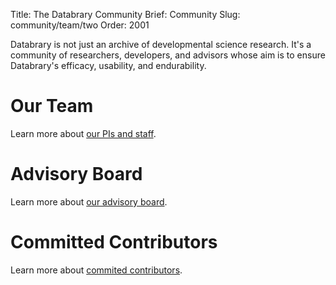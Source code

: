 Title: The Databrary Community
Brief: Community
Slug: community/team/two
Order: 2001

Databrary is not just an archive of developmental science research. It's a community of researchers, developers, and advisors whose aim is to ensure Databrary's efficacy, usability, and endurability.

# Our Team

Learn more about [our PIs and staff](/community/team.html).

# Advisory Board

Learn more about [our advisory board](/community/board.html).

# Committed Contributors

Learn more about [commited contributors](/community/contributors.html).

